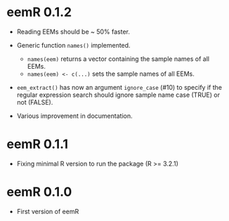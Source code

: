 # eemR 0.1.2

- Reading EEMs should be ~ 50% faster.

- Generic function `names()` implemented.
    - `names(eem)` returns a vector containing the sample names of all EEMs.
    - `names(eem) <- c(...)` sets the sample names of all EEMs.

- `eem_extract()` has now an argument `ignore_case` (#10) to specify if the regular expression search should ignore sample name case (TRUE) or not (FALSE).

- Various improvement in documentation.

# eemR 0.1.1

- Fixing minimal R version to run the package (R >= 3.2.1)

# eemR 0.1.0

- First version of eemR
